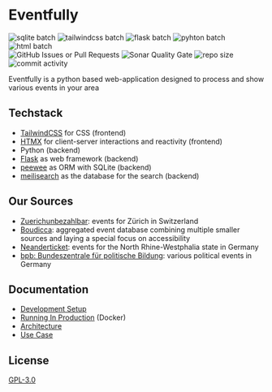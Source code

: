 # Eventfully

![sqlite batch](https://img.shields.io/badge/Sqlite-003B57?style=for-the-badge&logo=sqlite&logoColor=white)
![tailwindcss batch](https://img.shields.io/badge/tailwindcss-%2338B2AC.svg?style=for-the-badge&logo=tailwind-css&logoColor=white)
![flask batch](https://img.shields.io/badge/Flask-000000?style=for-the-badge&logo=flask&logoColor=white)
![pyhton batch](https://img.shields.io/badge/Python-FFD43B?style=for-the-badge&logo=python&logoColor=blue)
![html batch](https://img.shields.io/badge/HTML5-E34F26?style=for-the-badge&logo=html5&logoColor=white) <br>
![GitHub Issues or Pull Requests](https://img.shields.io/github/issues/BytezoTeam/Eventfully?style=flat-square)
![Sonar Quality Gate](https://img.shields.io/sonar/quality_gate/BytezoTeam_Eventfully?server=https%3A%2F%2Fsonarcloud.io&style=flat-square)
![repo size](https://img.shields.io/github/repo-size/BytezoTeam/Eventfully?style=flat-square)
![commit activity](https://img.shields.io/github/commit-activity/m/BytezoTeam/Eventfully?style=flat-square)

Eventfully is a python based web-application designed to process and show various events in your area

## Techstack

- [TailwindCSS](https://tailwindcss.com/) for CSS (frontend)
- [HTMX](https://htmx.org/) for client-server interactions and reactivity (frontend)
- Python (backend)
- [Flask](https://flask.palletsprojects.com/) as web framework (backend)
- [peewee](https://docs.peewee-orm.com/en/latest/) as ORM with SQLite (backend)
- [meilisearch](https://www.meilisearch.com/) as the database for the search (backend)

## Our Sources

- [Zuerichunbezahlbar](https://www.zuerichunbezahlbar.ch/events/): events for Zürich in Switzerland
- [Boudicca](https://boudicca.events): aggregated event database combining multiple smaller sources and laying a special focus on accessibility
- [Neanderticket](https://www.neanderticket.de/): events for the North Rhine-Westphalia state in Germany
- [bpb: Bundeszentrale für politische Bildung](https://www.bpb.de/veranstaltungen/): various political events in Germany

## Documentation

- [Development Setup](/docs/development-setup.md)
- [Running In Production](/docs/running-in-production.md) (Docker)
- [Architecture](/docs/architecture.md)
- [Use Case](/docs/use-case.md)

## License

[GPL-3.0](/LICENSE.txt)
